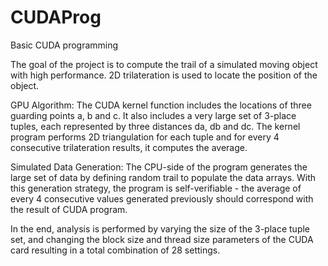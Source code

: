 CUDAProg
========

Basic CUDA programming

The goal of the project is to compute the trail of a simulated moving object with high performance. 2D trilateration is used 
to locate the position of the object. 

GPU Algorithm: The CUDA kernel function includes the locations of three guarding points a, b and c. It also includes a very 
large set of 3-place tuples, each represented by three distances da, db and dc. The kernel program performs 2D triangulation 
for each tuple and for every 4 consecutive trilateration results, it computes the average.

Simulated Data Generation: The CPU-side of the program generates the large set of data by defining random trail to populate 
the data arrays. With this generation strategy, the program is self-verifiable - the average of every 4 consecutive values 
generated previously should correspond with the result of CUDA program.

In the end, analysis is performed by varying the size of the 3-place tuple set, and changing the block size and thread size 
parameters of the CUDA card resulting in a total combination of 28 settings.
